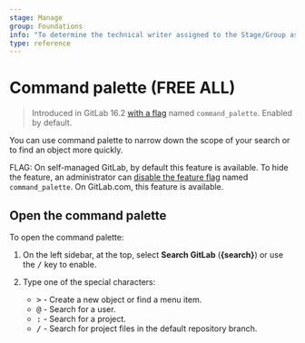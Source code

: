```yaml
---
stage: Manage
group: Foundations
info: "To determine the technical writer assigned to the Stage/Group associated with this page, see https://about.gitlab.com/handbook/product/ux/technical-writing/#assignments"
type: reference
---
```


# Command palette **(FREE ALL)**

> Introduced in GitLab 16.2 [with a flag](../../administration/feature_flags.md) named `command_palette`. Enabled by default.

You can use command palette to narrow down the scope of your search or to
find an object more quickly.

FLAG:
On self-managed GitLab, by default this feature is available.
To hide the feature, an administrator can [disable the feature flag](../../administration/feature_flags.md) named `command_palette`.
On GitLab.com, this feature is available.

## Open the command palette

To open the command palette:

1. On the left sidebar, at the top, select **Search GitLab** (**{search}**) or use the <kbd>/</kbd> key to enable.
1. Type one of the special characters:

   - <kbd>></kbd> - Create a new object or find a menu item.
   - <kbd>@</kbd> - Search for a user.
   - <kbd>:</kbd> - Search for a project.
   - <kbd>/</kbd> - Search for project files in the default repository branch.
